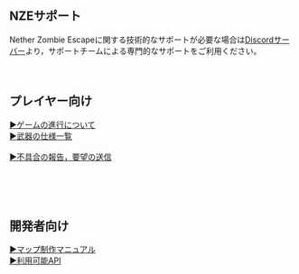 ## NZEサポート
Nether Zombie Escapeに関する技術的なサポートが必要な場合は<a href=https://discord.com/invite/usCudBs55t>Discordサーバー</a>より，サポートチームによる専門的なサポートをご利用ください。<br><br><br>


## プレイヤー向け
<a href=https://github.com/Nether2046/NetherZombieEscape/blob/main/docs/feature/system.md>▶︎ゲームの進行について</a><br>
<a href=https://github.com/Nether2046/NetherZombieEscape/blob/main/docs/feature/weapons.md>▶︎武器の仕様一覧</a><br><br>
<a href=https://github.com/Nether2046/NetherZombieEscape/issues/new/choose>▶︎不具合の報告，要望の送信</a><br>
<br><br><br><br>


## 開発者向け

<a href=https://github.com/Nether2046/NetherZombieEscape/blob/main/docs/tutorial/map.md>▶︎マップ制作マニュアル</a><br>
<a href=https://github.com/Nether2046/NetherZombieEscape/blob/main/docs/tutorial/api.md>▶︎利用可能API</a><br>
